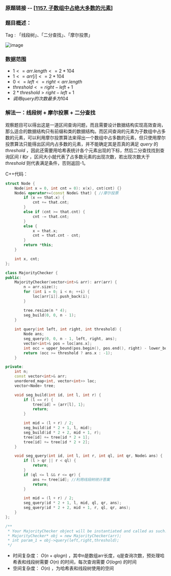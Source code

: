 ### 原题链接 -- [[1157. 子数组中占绝大多数的元素](https://leetcode.cn/problems/online-majority-element-in-subarray/)]

### 题目概述：
Tag : 「线段树」、「二分查找」、「摩尔投票」

![image](https://user-images.githubusercontent.com/99656524/232356152-474b6209-81a0-47d7-bee2-9e237d6ec994.png)

### 数据范围
* $1 <= arr.length <= 2 * 104$
* $1 <= arr[i] <= 2 * 104$
* $0 <= left <= right < arr.length$
* $threshold <= right - left + 1$
* $2 * threshold > right - left + 1$
* $调用 query 的次数最多为 104$ 

### 解法一：线段树 + 摩尔投票 + 二分查找
观察题目可以得出这是一道区间查询问题，而且需要设计数据结构实现高效查询，那么适合的数据结构只有前缀和类的数据结构。而区间查询的元素为子数组中占多数的元素，可以利用摩尔投票算法来得出一个数组中占多数的元素，但只使用摩尔投票算法只能得出区间内占多数的元素，并不能确定其是否真的满足 $query$ 的 $threshold$ ，因此还需要用哈希表统计各个元素出现的下标，然后二分查找找到查询区间 $l$ 和$r$ ，区间大小就代表了占多数元素的出现次数，若出现次数大于 $threshold$ 则代表满足条件，否则返回-1。

C++代码：
```cpp
struct Node {
    Node(int x = 0, int cnt = 0): x(x), cnt(cnt) {}
    Node& operator+=(const Node& that) { //摩尔投票
        if (x == that.x) {
            cnt += that.cnt;
        }
        else if (cnt >= that.cnt) {
            cnt -= that.cnt;
        }
        else {
            x = that.x;
            cnt = that.cnt - cnt;
        }
        return *this;
    }

    int x, cnt;
};

class MajorityChecker {
public:
    MajorityChecker(vector<int>& arr): arr(arr) {
        n = arr.size();
        for (int i = 0; i < n; ++i) {
            loc[arr[i]].push_back(i);
        }

        tree.resize(n * 4);
        seg_build(0, 0, n - 1);
    }
    
    int query(int left, int right, int threshold) {
        Node ans;
        seg_query(0, 0, n - 1, left, right, ans);
        vector<int>& pos = loc[ans.x];
        int occ = upper_bound(pos.begin(), pos.end(), right) - lower_bound(pos.begin(), pos.end(), left); //二分查找找到对应区间，区间大小即出现次数
        return (occ >= threshold ? ans.x : -1);
    }

private:
    int n;
    const vector<int>& arr;
    unordered_map<int, vector<int>> loc;
    vector<Node> tree;

    void seg_build(int id, int l, int r) {
        if (l == r) {
            tree[id] = {arr[l], 1};
            return;
        }

        int mid = (l + r) / 2;
        seg_build(id * 2 + 1, l, mid);
        seg_build(id * 2 + 2, mid + 1, r);
        tree[id] += tree[id * 2 + 1];
        tree[id] += tree[id * 2 + 2];
    }

    void seg_query(int id, int l, int r, int ql, int qr, Node& ans) {
        if (l > qr || r < ql) {
            return;
        }
        if (ql <= l && r <= qr) {
            ans += tree[id]; //利用线段树统计答案
            return;
        }

        int mid = (l + r) / 2;
        seg_query(id * 2 + 1, l, mid, ql, qr, ans);
        seg_query(id * 2 + 2, mid + 1, r, ql, qr, ans);
    }
};

/**
 * Your MajorityChecker object will be instantiated and called as such:
 * MajorityChecker* obj = new MajorityChecker(arr);
 * int param_1 = obj->query(left,right,threshold);
 */
```
* 时间复杂度： $O(n + qlogn)$ ，其中n是数组arr长度，q是查询次数，预处理哈希表和线段树需要 $O(n)$ 的时间，每次查询需要 $O(logn)$ 的时间 
* 空间复杂度： $O(n)$ ，为哈希表和线段树使用的空间
